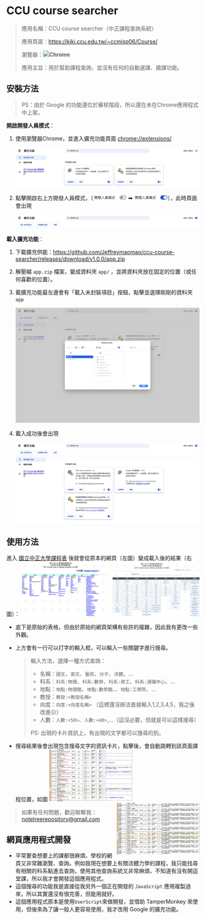 # CCU course searcher

> 應用名稱：CCU course searcher（中正課程查詢系統）
>
> 應用頁面：https://kiki.ccu.edu.tw/~ccmisp06/Course/
>
> 瀏覽器：<img src="https://www.google.com/chrome/static/images/chrome-logo.svg" height="20pt">**Chrome**
>
> 應用主旨：用於幫助課程查詢，並沒有任何的自動選課、搶課功能。

## 安裝方法

> PS：由於 Google 的功能還位於審核階段，所以還在未在Chrome應用程式中上架。

**開啟開發人員模式**：

1. 使用瀏覽器Chrome，並進入擴充功能頁面 [chrome://extensions/](chrome://extensions/)

    ![](https://github.com/Jeffreymaomao/ccu-course-searcher/raw/main/assets/chrome_extension.png)

2. 點擊開啟右上方開發人員模式，（<img src="https://github.com/Jeffreymaomao/ccu-course-searcher/raw/main/assets/dev_close.png" height="13pt"> ➡ <img src="https://github.com/Jeffreymaomao/ccu-course-searcher/raw/main/assets/dev_open.png" height="13pt">），此時頁面會出現

    ![](https://github.com/Jeffreymaomao/ccu-course-searcher/raw/main/assets/chrome_extension_dev.png)

**載入擴充功能**：

1. 下載擴充供能：https://github.com/Jeffreymaomao/ccu-course-searcher/releases/download/v1.0.0/app.zip

2. 解壓縮 `app.zip` 檔案，變成資料夾 `app/` ，並將資料夾放在固定的位置（或任何喜歡的位置）。

3. 載擴充功能最左邊會有「載入未封裝項目」按鈕，點擊並選擇剛剛的資料夾 `app` 

    ![](https://github.com/Jeffreymaomao/ccu-course-searcher/raw/main/assets/open_folder.png)

4. 載入成功後會出現

    ![](https://github.com/Jeffreymaomao/ccu-course-searcher/raw/main/assets/loaded.png)

## 使用方法

進入 [國立中正大學課程表](https://kiki.ccu.edu.tw/~ccmisp06/Course/) 後就會從原本的網頁（左圖）變成載入後的結果（右圖）：
 <img src="https://github.com/Jeffreymaomao/ccu-course-searcher/raw/main/assets/ccu_original.png" width="45%"> <img src="https://github.com/Jeffreymaomao/ccu-course-searcher/raw/main/assets/ccu_loaded.png" width="45%" align="right">


- 底下是原始的表格，但由於原始的網頁架構有些許的複雜，因此我有更改一些外觀。

- 上方會有一行可以打字的輸入框，可以輸入一些關鍵字進行搜尋。
    > 輸入方法，選擇一種方式查詢：
    >
    > - 名稱：`國文`、`英文`、`藝術`、`分子`、`流體`、...
    > - 科系：`科系:物理`、`科系:數學`、`科系:資工`、`科系:通識中心`、...
    > - 地點：`地點:物理館`、`地點:數學館`、、`地點:工學院`、...
    > - 教授：`教授:<教授名稱>`
    > - 向度：`向度:<向度名稱>` （這裡還沒辦法直接輸入1,2,3,4,5，我之後改進😖）
    > - 人數：`人數:<50>`、`人數:<40>`,...（這沒必要，但就是可以這樣搜尋）
    >
    > PS: 出現的卡片資訊上，有出現的文字都可以搜尋的到。

- 搜尋結果後會出現包含搜尋文字的資訊卡片，點擊後，會自動跳轉到該頁面課程位置，如圖
    <img src="https://github.com/Jeffreymaomao/ccu-course-searcher/raw/main/assets/search_1.png" width="45%"> <img src="https://github.com/Jeffreymaomao/ccu-course-searcher/raw/main/assets/search_2.png" width="45%" align="right">

> 如果有任何問題，歡迎聯繫我：notetreerepository@gmail.com

## 網頁應用程式開發

- 平常要查想要上的課都很麻煩，學校的網頁又非常難瀏覽、查詢。例如我現在想要上有關流體力學的課程，我只能找尋有相關的科系點進去查詢，使用其他查詢系統又非常麻煩，不知道有沒有開這堂課，所以我才會開發這個應用程式。
- 這個搜尋的功能我是直接從我另外一個正在開發的 `JavaScript` 應用複製過來，所以其實還沒有很完善，但能用就好。
- 這個應用程式原本是使用`UserScript`來做開發，並借助 TamperMonkey 來使用，但後來為了讓一般人更容易使用，我才改用 Google 的擴充功能。